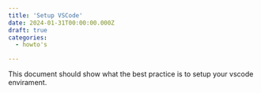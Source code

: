 ```yaml
---
title: 'Setup VSCode'
date: 2024-01-31T00:00:00.000Z
draft: true
categories:
  - howto's

---
```

<!--more-->
This document should show what the best practice is to setup your vscode envirament.
